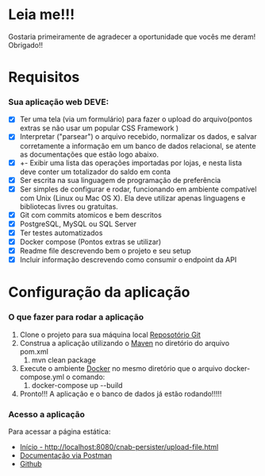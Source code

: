 # Leia me!!!
Gostaria primeiramente de agradecer a oportunidade que vocês me deram! Obrigado!!

# Requisitos 
### Sua aplicação web DEVE:

- [x] Ter uma tela (via um formulário) para fazer o upload do arquivo(pontos extras se não usar um popular CSS Framework )
- [x] Interpretar ("parsear") o arquivo recebido, normalizar os dados, e salvar corretamente a informação em um banco de dados relacional, se atente as documentações que estão logo abaixo.
- [x] +- Exibir uma lista das operações importadas por lojas, e nesta lista deve conter um totalizador do saldo em conta
- [x] Ser escrita na sua linguagem de programação de preferência
- [x] Ser simples de configurar e rodar, funcionando em ambiente compatível com Unix (Linux ou Mac OS X). Ela deve utilizar apenas linguagens e bibliotecas livres ou gratuitas.
- [x] Git com commits atomicos e bem descritos
- [x] PostgreSQL, MySQL ou SQL Server
- [x] Ter testes automatizados
- [x] Docker compose (Pontos extras se utilizar)
- [x] Readme file descrevendo bem o projeto e seu setup
- [x] Incluir informação descrevendo como consumir o endpoint da API

# Configuração da aplicação
### O que fazer para rodar a aplicação

1. Clone o projeto para sua máquina local [Reposotório Git](https://github.com/rivhenrique/desafio-dev)
2. Construa a aplicação utilizando o [Maven](https://maven.apache.org/) no diretório do arquivo pom.xml
   1. mvn clean package
3. Execute o ambiente [Docker](https://www.docker.com/) no mesmo diretório que o arquivo docker-compose.yml o comando: 
   1. docker-compose up --build
4. Pronto!!! A aplicação e o banco de dados já estão rodando!!!!!

### Acesso a aplicação
Para acessar a página estática: 

* [Início - http://localhost:8080/cnab-persister/upload-file.html](http://localhost:8080/cnab-persister/upload-file.html)
* [Documentação via Postman](https://www.getpostman.com/collections/759da0922f02a25dfac6)
* [Github](https://github.com/rivhenrique/desafio-dev)

